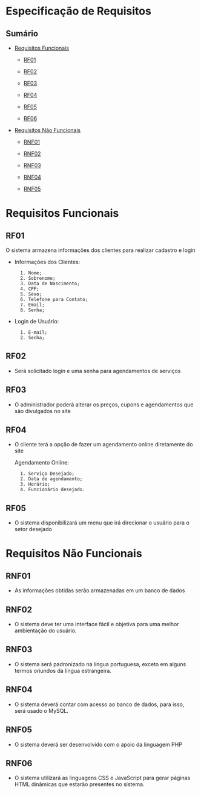 # Especificação de Requisitos

## Sumário

- [Requisitos Funcionais](#Requisitos-Funcionais)
    - [RF01](#RF01)

    - [RF02](#RF02)

    - [RF03](#RF03)

    - [RF04](#RF04)

    - [RF05](#RF05)

    - [RF06](#RF06)

- [Requisitos Não Funcionais](#Requisitos-Não-Funcionais)

    - [RNF01](#RNF01)

    - [RNF02](#RNF02)

    - [RNF03](#RNF03)

    - [RNF04](#RNF04)

    - [RNF05](#RNF05)

    

# Requisitos Funcionais

## RF01

O sistema armazena informações dos clientes para realizar cadastro e login

+ Informações dos Clientes:

        1. Nome;
        2. Sobrenome;
        3. Data de Nascimento;
        4. CPF;
        5. Sexo;
        6. Telefone para Contato;
        7. Email;
        8. Senha;

+ Login de Usuário:

        1. E-mail;
        2. Senha;

## RF02

+ Será solicitado login e uma senha para agendamentos de serviços


## RF03

+ O administrador poderá alterar os preços, cupons e agendamentos que são divulgados no site

## RF04

+ O cliente terá a opção de fazer um agendamento online diretamente do site

  Agendamento Online:

        1. Serviço Desejado;
        2. Data de agendamento;
        3. Horário;
        4. Funcionário desejado.

## RF05

+ O sistema disponibilizará um menu que irá direcionar o usuário para o setor desejado

# Requisitos Não Funcionais

## RNF01

+ As informações obtidas serão armazenadas em um banco de dados

## RNF02

+ O sistema deve ter uma interface fácil e objetiva para uma melhor ambientação do usuário. 

## RNF03

+ O sistema será padronizado na língua portuguesa, exceto em alguns termos oriundos da língua estrangeira. 

## RNF04

+ O sistema deverá contar com acesso ao banco de dados, para isso, será usado o MySQL. 
 
## RNF05

+ O sistema deverá ser desenvolvido com o apoio da linguagem PHP 

## RNF06

+ O sistema utilizará as linguagens CSS e JavaScript para gerar páginas HTML dinâmicas que estarão presentes no sistema.
 


